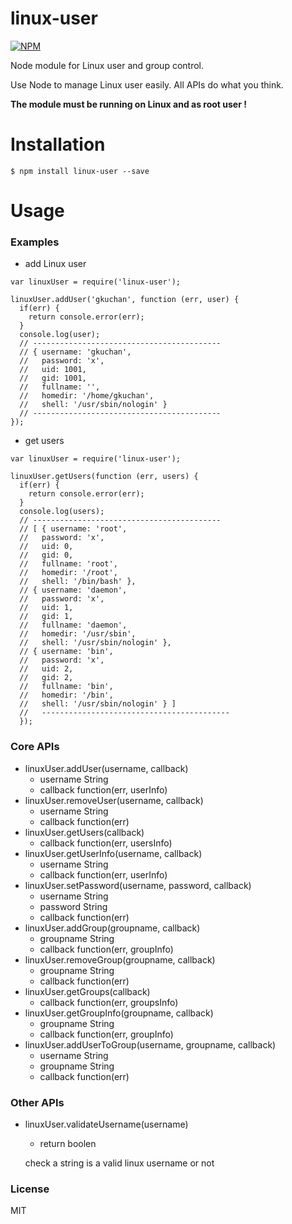 linux-user
==========

[![NPM](https://nodei.co/npm/linux-user.png?downloads=true&downloadRank=true&stars=true)](https://nodei.co/npm/linux-user/)

Node module for Linux user and group control.

Use Node to manage Linux user easily. All APIs do what you think.

**The module must be running on Linux and as root user !**

Installation
=============

`$ npm install linux-user --save`

Usage
=============

### Examples

* add Linux user

```
var linuxUser = require('linux-user');

linuxUser.addUser('gkuchan', function (err, user) {
  if(err) {
    return console.error(err);
  }
  console.log(user);
  // ------------------------------------------
  // { username: 'gkuchan',
  //   password: 'x',
  //   uid: 1001,
  //   gid: 1001,
  //   fullname: '',
  //   homedir: '/home/gkuchan',
  //   shell: '/usr/sbin/nologin' }
  // ------------------------------------------
});
```
* get users

```
var linuxUser = require('linux-user');

linuxUser.getUsers(function (err, users) {
  if(err) {
    return console.error(err);
  }
  console.log(users);
  // ------------------------------------------
  // [ { username: 'root',
  //   password: 'x',
  //   uid: 0,
  //   gid: 0,
  //   fullname: 'root',
  //   homedir: '/root',
  //   shell: '/bin/bash' },
  // { username: 'daemon',
  //   password: 'x',
  //   uid: 1,
  //   gid: 1,
  //   fullname: 'daemon',
  //   homedir: '/usr/sbin',
  //   shell: '/usr/sbin/nologin' },
  // { username: 'bin',
  //   password: 'x',
  //   uid: 2,
  //   gid: 2,
  //   fullname: 'bin',
  //   homedir: '/bin',
  //   shell: '/usr/sbin/nologin' } ]
  //   ------------------------------------------
  });
```

### Core APIs

* linuxUser.addUser(username, callback)
	* username String
	* callback function(err, userInfo)
* linuxUser.removeUser(username, callback)
	* username String
	* callback function(err)
* linuxUser.getUsers(callback)
	* callback function(err, usersInfo)
* linuxUser.getUserInfo(username, callback)
	* username String
	* callback function(err, userInfo)
* linuxUser.setPassword(username, password, callback)
	* username String
	* password String
	* callback function(err)
* linuxUser.addGroup(groupname, callback)
	* groupname String
	* callback function(err, groupInfo)
* linuxUser.removeGroup(groupname, callback)
	* groupname String
	* callback function(err)
* linuxUser.getGroups(callback)
	* callback function(err, groupsInfo)
* linuxUser.getGroupInfo(groupname, callback)
	* groupname String
	* callback function(err, groupInfo)
* linuxUser.addUserToGroup(username, groupname, callback)
	* username String
	* groupname String
	* callback function(err)

### Other APIs

* linuxUser.validateUsername(username)
	* return boolen
	
	check a string is a valid linux username or not
	
### License

MIT